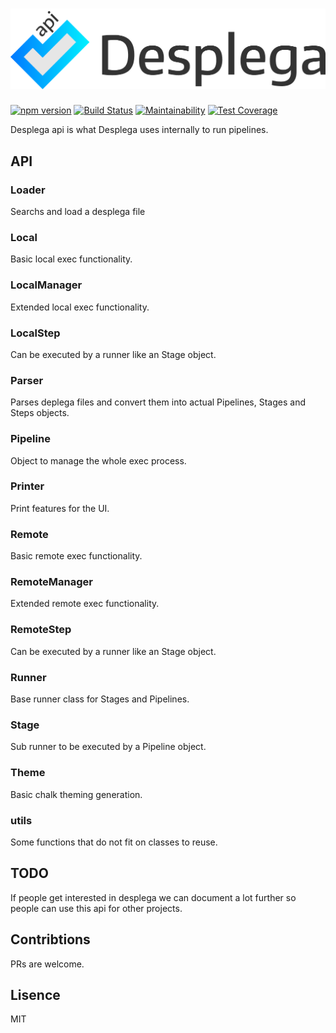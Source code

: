 <h1 align="center">
  <img src="https://raw.githubusercontent.com/omarandstuff/desplega-api/master/media/desplega-logo.png" alt="Desplega-api" title="Desplega-api" width="512">
</h1>

[![npm version](https://badge.fury.io/js/desplega-api.svg)](https://www.npmjs.com/package/desplega-api)
[![Build Status](https://travis-ci.org/omarandstuff/desplega-api.svg?branch=master)](https://travis-ci.org/omarandstuff/desplega-api)
[![Maintainability](https://api.codeclimate.com/v1/badges/c7a58bcf312d8c47c4fa/maintainability)](https://codeclimate.com/github/omarandstuff/desplega-api/maintainability)
[![Test Coverage](https://api.codeclimate.com/v1/badges/c7a58bcf312d8c47c4fa/test_coverage)](https://codeclimate.com/github/omarandstuff/desplega-api/test_coverage)

Desplega api is what Desplega uses internally to run pipelines.

## API

### Loader
Searchs and load a desplega file

### Local
Basic local exec functionality.

### LocalManager
Extended local exec functionality.

### LocalStep
Can be executed by a runner like an Stage object.

### Parser
Parses deplega files and convert them into actual Pipelines, Stages and Steps objects.

### Pipeline
Object to manage the whole exec process.

### Printer
Print features for the UI.

### Remote
Basic remote exec functionality.

### RemoteManager
Extended remote exec functionality.

### RemoteStep
Can be executed by a runner like an Stage object.

### Runner
Base runner class for Stages and Pipelines.

### Stage
Sub runner to be executed by a Pipeline object.

### Theme
Basic chalk theming generation.

### utils
Some functions that do not fit on classes to reuse.

## TODO
If people get interested in desplega we can document a lot further so people can use this api for other projects.

## Contribtions
PRs are welcome.

## Lisence
MIT
